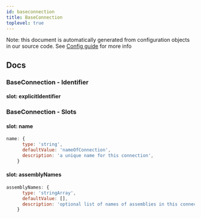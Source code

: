 ```yaml
---
id: baseconnection
title: BaseConnection
toplevel: true
---
```


Note: this document is automatically generated from configuration objects in
our source code. See [Config guide](/docs/config_guide) for more info

## Docs

### BaseConnection - Identifier

#### slot: explicitIdentifier

### BaseConnection - Slots

#### slot: name

```js
name: {
      type: 'string',
      defaultValue: 'nameOfConnection',
      description: 'a unique name for this connection',
    }
```

#### slot: assemblyNames

```js
assemblyNames: {
      type: 'stringArray',
      defaultValue: [],
      description: 'optional list of names of assemblies in this connection',
    }
```
